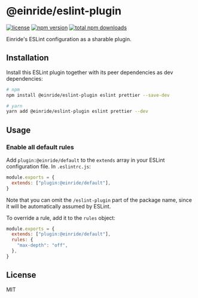 # @einride/eslint-plugin

[![license](https://img.shields.io/npm/l/@einride/eslint-plugin.svg)](https://github.com/einride/eslint-plugin/blob/main/LICENSE)
[![npm version](https://img.shields.io/npm/v/@einride/eslint-plugin.svg)](https://www.npmjs.com/package/@einride/eslint-plugin)
[![total npm downloads](https://img.shields.io/npm/dt/@einride/eslint-plugin.svg)](https://www.npmjs.com/package/@einride/eslint-plugin)

Einride's ESLint configuration as a sharable plugin.

## Installation

Install this ESLint plugin together with its peer dependencies as dev
dependencies:

```bash
# npm
npm install @einride/eslint-plugin eslint prettier --save-dev

# yarn
yarn add @einride/eslint-plugin eslint prettier --dev
```

## Usage

### Enable all default rules

Add `plugin:@einride/default` to the `extends` array in your ESLint
configuration file. In `.eslintrc.js`:

```js
module.exports = {
  extends: ["plugin:@einride/default"],
}
```

Note that you can omit the `/eslint-plugin` part of the package name, since it
will be automatically assumed by ESLint.

To override a rule, add it to the `rules` object:

```js
module.exports = {
  extends: ["plugin:@einride/default"],
  rules: {
    "max-depth": "off",
  },
}
```

## License

MIT
